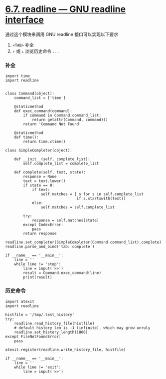 # [6.7. readline — GNU readline interface](https://docs.python.org/3.5/library/readline.html)


通过这个模块来调用 GNU readline 接口可以实现以下要求  

1) `<TAB>` 补全
2) `↑` 或 `↓` 浏览历史命令
`...`


### 补全  



    import time
    import readline


    class Command(object):
        command_list = ['time']

        @staticmethod
        def exec_command(command):
            if command in Command.command_list:
                return getattr(Command, command)()
            return 'Command Not Found'

        @staticmethod
        def time():
            return time.ctime()

    class SimpleCompleter(object):

        def __init__(self, complete_list):
            self.complete_list = complete_list

        def complete(self, text, state):
            response = None
            text = text.lower()
            if state == 0:
                if text:
                    self.matches = [ s for s in self.complete_list
                                    if s.startswith(text)]
                else:
                    self.matches = self.complete_list

            try:
                response = self.matches[state]
            except IndexError:
                pass
            return response

    readline.set_completer(SimpleCompleter(Command.command_list).complete)
    readline.parse_and_bind('tab: complete')

    if __name__ == '__main__':
        line = ''
        while line != 'stop':
            line = input('>>')
            result = Command.exec_command(line)
            print(result)

### 历史命令

    import atexit
    import readline

    histfile = '/tmp/.test_history'
    try:
        readline.read_history_file(histfile)
        # default history len is -1 (infinite), which may grow unruly
        readline.set_history_length(1000)
    except FileNotFoundError:
        pass

    atexit.register(readline.write_history_file, histfile)

    if __name__ == '__main__':
        line = ''
        while line != 'exit':
            line = input('>>')
